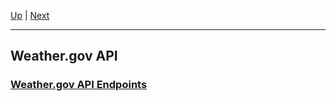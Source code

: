 [Up](../README.md) | [Next](Endpoints/README.md)
<hr>

## Weather.gov API

### [Weather.gov API Endpoints](Endpoints/README.md)
